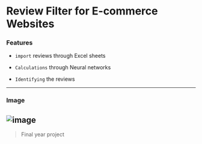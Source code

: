# Review Filter for E-commerce Websites

### Features

- ```import``` reviews through Excel sheets

- ```Calculations``` through Neural networks

- ```Identifying``` the reviews
---

### Image

![image](https://user-images.githubusercontent.com/43161886/73536868-024d1c80-444d-11ea-9b22-76d79d014e4c.png)
---

> Final year project

